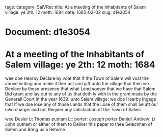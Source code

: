 tags: 
category: SalVRec
title: At a meeting of the Inhabitants of Salem village: ye 2th: 12 moth: 1684
date: 1685-02-02
slug: d1e3054




# Document: d1e3054


# At a meeting of the Inhabitants of Salem village: ye 2th: 12 moth: 1684

wee doe Hearby Declare by voat that If the Town of Salem will voat the above writing and make it ther act and gift unto the village that then we Declare by these presence that what Land soever that we have that Salem Did grant and lay out to any of us that doth ly with In the grant made by the Generall Court In the year 1639: unto Salem village: we doe Hearby Ingage that If we doe lose any of those Lands that the Lose of them shall be att our own charge: and not Requier any satisfaction of the Town of Salem

wee Desier Lt Thomas putnam Lt: porter: Joseph porter Daniell Andrew: Lt John putnam or either of them to Deliver this paper to thee Selectmen of Salem and Bring us a Returne
